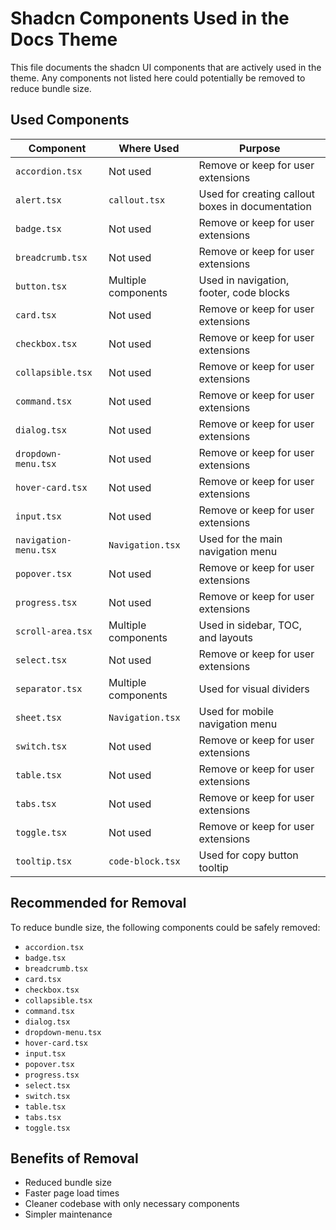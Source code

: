 # Shadcn Components Used in the Docs Theme

This file documents the shadcn UI components that are actively used in the theme. Any components not listed here could potentially be removed to reduce bundle size.

## Used Components

| Component | Where Used | Purpose |
|-----------|------------|---------|
| `accordion.tsx` | Not used | Remove or keep for user extensions |
| `alert.tsx` | `callout.tsx` | Used for creating callout boxes in documentation |
| `badge.tsx` | Not used | Remove or keep for user extensions |
| `breadcrumb.tsx` | Not used | Remove or keep for user extensions |
| `button.tsx` | Multiple components | Used in navigation, footer, code blocks |
| `card.tsx` | Not used | Remove or keep for user extensions |
| `checkbox.tsx` | Not used | Remove or keep for user extensions |
| `collapsible.tsx` | Not used | Remove or keep for user extensions |
| `command.tsx` | Not used | Remove or keep for user extensions |
| `dialog.tsx` | Not used | Remove or keep for user extensions |
| `dropdown-menu.tsx` | Not used | Remove or keep for user extensions |
| `hover-card.tsx` | Not used | Remove or keep for user extensions |
| `input.tsx` | Not used | Remove or keep for user extensions |
| `navigation-menu.tsx` | `Navigation.tsx` | Used for the main navigation menu |
| `popover.tsx` | Not used | Remove or keep for user extensions |
| `progress.tsx` | Not used | Remove or keep for user extensions |
| `scroll-area.tsx` | Multiple components | Used in sidebar, TOC, and layouts |
| `select.tsx` | Not used | Remove or keep for user extensions |
| `separator.tsx` | Multiple components | Used for visual dividers |
| `sheet.tsx` | `Navigation.tsx` | Used for mobile navigation menu |
| `switch.tsx` | Not used | Remove or keep for user extensions |
| `table.tsx` | Not used | Remove or keep for user extensions |
| `tabs.tsx` | Not used | Remove or keep for user extensions |
| `toggle.tsx` | Not used | Remove or keep for user extensions |
| `tooltip.tsx` | `code-block.tsx` | Used for copy button tooltip |

## Recommended for Removal

To reduce bundle size, the following components could be safely removed:

- `accordion.tsx`
- `badge.tsx`
- `breadcrumb.tsx`
- `card.tsx`
- `checkbox.tsx`
- `collapsible.tsx`
- `command.tsx`
- `dialog.tsx`
- `dropdown-menu.tsx`
- `hover-card.tsx`
- `input.tsx`
- `popover.tsx`
- `progress.tsx`
- `select.tsx`
- `switch.tsx`
- `table.tsx`
- `tabs.tsx`
- `toggle.tsx`

## Benefits of Removal

- Reduced bundle size
- Faster page load times
- Cleaner codebase with only necessary components
- Simpler maintenance 